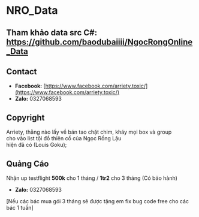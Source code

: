 # NRO_Data

## Tham khảo data src C#: https://github.com/baodubaiiii/NgocRongOnline_Data

## Contact

- **Facebook:** [https://www.facebook.com/arriety.toxic/](https://www.facebook.com/arriety.toxic/)
- **Zalo:** 0327068593

## Copyright

Arriety, thằng nào lấy về bán tao chặt chim, kháy mọi box và group  
cho vào list tội đồ thiên cổ của Ngọc Rồng Lậu  
hiện đã có (Louis Goku);

## Quảng Cáo

Nhận up testflight **500k** cho 1 tháng / **1tr2** cho 3 tháng (Có bảo hành)  
- **Zalo:** 0327068593

[Nếu các bác mua gói 3 tháng sẽ được tặng em fix bug code free cho các bác 1 tuần]
